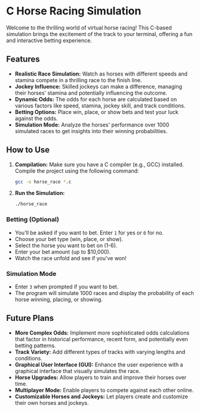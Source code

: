 # C Horse Racing Simulation

Welcome to the thrilling world of virtual horse racing! This C-based simulation brings the excitement of the track to your terminal, offering a fun and interactive betting experience.

## Features

- **Realistic Race Simulation:** Watch as horses with different speeds and stamina compete in a thrilling race to the finish line.
- **Jockey Influence:** Skilled jockeys can make a difference, managing their horses' stamina and potentially influencing the outcome.
- **Dynamic Odds:** The odds for each horse are calculated based on various factors like speed, stamina, jockey skill, and track conditions.
- **Betting Options:** Place win, place, or show bets and test your luck against the odds.
- **Simulation Mode:** Analyze the horses' performance over 1000 simulated races to get insights into their winning probabilities.

## How to Use

1. **Compilation:** Make sure you have a C compiler (e.g., GCC) installed. Compile the project using the following command:
    ```bash
    gcc -o horse_race *.c
    ```

2. **Run the Simulation:**
    ```bash
    ./horse_race
    ```

### Betting (Optional)
- You'll be asked if you want to bet. Enter `1` for yes or `0` for no.
- Choose your bet type (win, place, or show).
- Select the horse you want to bet on (1-6).
- Enter your bet amount (up to $10,000).
- Watch the race unfold and see if you've won!

### Simulation Mode
- Enter `3` when prompted if you want to bet.
- The program will simulate 1000 races and display the probability of each horse winning, placing, or showing.

## Future Plans
- **More Complex Odds:** Implement more sophisticated odds calculations that factor in historical performance, recent form, and potentially even betting patterns.
- **Track Variety:** Add different types of tracks with varying lengths and conditions.
- **Graphical User Interface (GUI):** Enhance the user experience with a graphical interface that visually simulates the race.
- **Horse Upgrades:** Allow players to train and improve their horses over time.
- **Multiplayer Mode:** Enable players to compete against each other online.
- **Customizable Horses and Jockeys:** Let players create and customize their own horses and jockeys.


